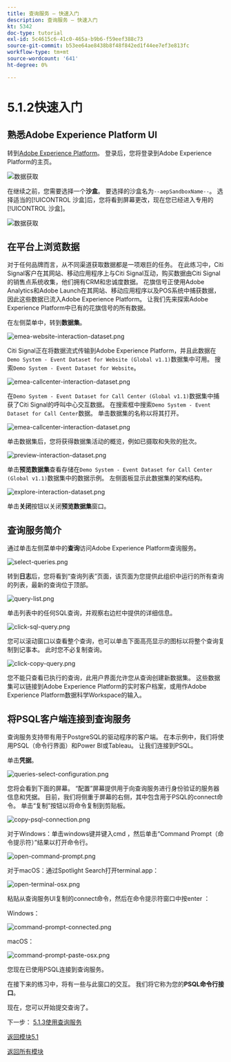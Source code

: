 ```yaml
---
title: 查询服务 — 快速入门
description: 查询服务 — 快速入门
kt: 5342
doc-type: tutorial
exl-id: 5c4615c6-41c0-465a-b9b6-f59eef388c73
source-git-commit: b53ee64ae8438b8f48f842ed1f44ee7ef3e813fc
workflow-type: tm+mt
source-wordcount: '641'
ht-degree: 0%

---
```


# 5.1.2快速入门

## 熟悉Adobe Experience Platform UI

转到[Adobe Experience Platform](https://experience.adobe.com/platform)。 登录后，您将登录到Adobe Experience Platform的主页。

![数据获取](./../../../modules/datacollection/module1.2/images/home.png)

在继续之前，您需要选择一个&#x200B;**沙盒**。 要选择的沙盒名为``--aepSandboxName--``。 选择适当的[!UICONTROL 沙盒]后，您将看到屏幕更改，现在您已经进入专用的[!UICONTROL 沙盒]。

![数据获取](./../../../modules/datacollection/module1.2/images/sb1.png)


## 在平台上浏览数据

对于任何品牌而言，从不同渠道获取数据都是一项艰巨的任务。 在此练习中，Citi Signal客户在其网站、移动应用程序上与Citi Signal互动，购买数据由Citi Signal的销售点系统收集，他们拥有CRM和忠诚度数据。 花旗信号正使用Adobe Analytics和Adobe Launch在其网站、移动应用程序以及POS系统中捕获数据，因此这些数据已流入Adobe Experience Platform。 让我们先来探索Adobe Experience Platform中已有的花旗信号的所有数据。

在左侧菜单中，转到&#x200B;**数据集**。

![emea-website-interaction-dataset.png](./images/emea-website-interaction-dataset.png)

Citi Signal正在将数据流式传输到Adobe Experience Platform，并且此数据在`Demo System - Event Dataset for Website (Global v1.1)`数据集中可用。 搜索`Demo System - Event Dataset for Website`。

![emea-callcenter-interaction-dataset.png](./images/emea-website-interaction-dataset1.png)

在`Demo System - Event Dataset for Call Center (Global v1.1)`数据集中捕获了Citi Signal的呼叫中心交互数据。 在搜索框中搜索`Demo System - Event Dataset for Call Center`数据。 单击数据集的名称以将其打开。

![emea-callcenter-interaction-dataset.png](./images/emea-callcenter-interaction-dataset.png)

单击数据集后，您将获得数据集活动的概览，例如已摄取和失败的批次。

![preview-interaction-dataset.png](./images/preview-interaction-dataset.png)

单击&#x200B;**预览数据集**&#x200B;查看存储在`Demo System - Event Dataset for Call Center (Global v1.1)`数据集中的数据示例。 左侧面板显示此数据集的架构结构。

![explore-interaction-dataset.png](./images/explore-interaction-dataset.png)

单击&#x200B;**关闭**&#x200B;按钮以关闭&#x200B;**预览数据集**&#x200B;窗口。

## 查询服务简介

通过单击左侧菜单中的&#x200B;**查询**&#x200B;访问Adobe Experience Platform查询服务。

![select-queries.png](./images/select-queries.png)

转到&#x200B;**日志**&#x200B;后，您将看到“查询列表”页面，该页面为您提供此组织中运行的所有查询的列表，最新的查询位于顶部。

![query-list.png](./images/query-list.png)

单击列表中的任何SQL查询，并观察右边栏中提供的详细信息。

![click-sql-query.png](./images/click-sql-query.png)

您可以滚动窗口以查看整个查询，也可以单击下面高亮显示的图标以将整个查询复制到记事本。 此时您不必复制查询。

![click-copy-query.png](./images/click-copy-query.png)

您不能只查看已执行的查询，此用户界面允许您从查询创建新数据集。 这些数据集可以链接到Adobe Experience Platform的实时客户档案，或用作Adobe Experience Platform数据科学Workspace的输入。

## 将PSQL客户端连接到查询服务

查询服务支持带有用于PostgreSQL的驱动程序的客户端。 在本示例中，我们将使用PSQL（命令行界面）和Power BI或Tableau。 让我们连接到PSQL。

单击&#x200B;**凭据**。

![queries-select-configuration.png](./images/queries-select-configuration.png)

您将会看到下面的屏幕。 “配置”屏幕提供用于向查询服务进行身份验证的服务器信息和凭据。 目前，我们将侧重于屏幕的右侧，其中包含用于PSQL的connect命令。 单击“复制”按钮以将命令复制到剪贴板。

![copy-psql-connection.png](./images/copy-psql-connection.png)

对于Windows：单击windows键并键入cmd ，然后单击“Command Prompt（命令提示符）”结果以打开命令行。

![open-command-prompt.png](./images/open-command-prompt.png)

对于macOS：通过Spotlight Search打开terminal.app：

![open-terminal-osx.png](./images/open-terminal-osx.png)

粘贴从查询服务UI复制的connect命令，然后在命令提示符窗口中按enter ：

Windows：

![command-prompt-connected.png](./images/command-prompt-connected.png)

macOS：

![command-prompt-paste-osx.png](./images/command-prompt-paste-osx.png)

您现在已使用PSQL连接到查询服务。

在接下来的练习中，将有一些与此窗口的交互。 我们将它称为您的&#x200B;**PSQL命令行接口**。

现在，您可以开始提交查询了。

下一步： [5.1.3使用查询服务](./ex3.md)

[返回模块5.1](./query-service.md)

[返回所有模块](../../../overview.md)
